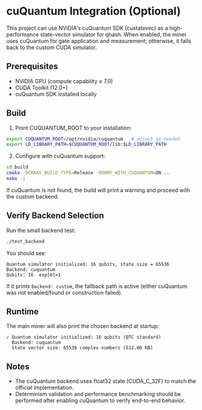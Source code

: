# cuQuantum Integration (Optional)

This project can use NVIDIA's cuQuantum SDK (custatevec) as a high-performance state-vector simulator for qhash. When enabled, the miner uses cuQuantum for gate application and measurement; otherwise, it falls back to the custom CUDA simulator.

## Prerequisites

- NVIDIA GPU (compute capability ≥ 7.0)
- CUDA Toolkit (12.0+)
- cuQuantum SDK installed locally

## Build

1) Point CUQUANTUM_ROOT to your installation:

```bash
export CUQUANTUM_ROOT=/opt/nvidia/cuquantum   # adjust as needed
export LD_LIBRARY_PATH=$CUQUANTUM_ROOT/lib:$LD_LIBRARY_PATH
```

2) Configure with cuQuantum support:

```bash
cd build
cmake -DCMAKE_BUILD_TYPE=Release -DOHMY_WITH_CUQUANTUM=ON ..
make -j
```

If cuQuantum is not found, the build will print a warning and proceed with the custom backend.

## Verify Backend Selection

Run the small backend test:

```bash
./test_backend
```

You should see:

```
Quantum simulator initialized: 16 qubits, state size = 65536
Backend: cuquantum
Qubits: 16  exp[0]=1
```

If it prints `Backend: custom`, the fallback path is active (either cuQuantum was not enabled/found or construction failed).

## Runtime

The main miner will also print the chosen backend at startup:

```
✓ Quantum simulator initialized: 16 qubits (QTC standard)
  Backend: cuquantum
  State vector size: 65536 complex numbers (512.00 KB)
```

## Notes

- The cuQuantum backend uses float32 state (CUDA_C_32F) to match the official implementation.
- Determinism validation and performance benchmarking should be performed after enabling cuQuantum to verify end-to-end behavior.
